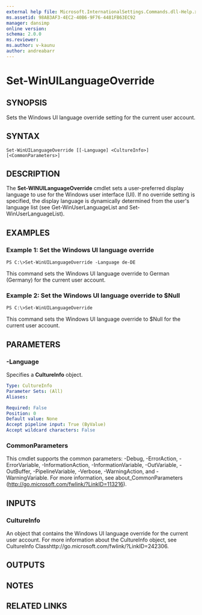 ```yaml
---
external help file: Microsoft.InternationalSettings.Commands.dll-Help.xml
ms.assetid: 98AB3AF3-4EC2-40B6-9F76-4481FB63EC92
manager: dansimp
online version: 
schema: 2.0.0
ms.reviewer:
ms.author: v-kaunu
author: andreabarr
---
```


# Set-WinUILanguageOverride

## SYNOPSIS
Sets the Windows UI language override setting for the current user account.

## SYNTAX

```
Set-WinUILanguageOverride [[-Language] <CultureInfo>] [<CommonParameters>]
```

## DESCRIPTION
The **Set-WINUILanguageOverride** cmdlet sets a user-preferred display language to use for the Windows user interface (UI).
If no override setting is specified, the display language is dynamically determined from the user's language list (see Get-WinUserLanguageList and Set-WinUserLanguageList).

## EXAMPLES

### Example 1: Set the Windows UI language override
```
PS C:\>Set-WinUILanguageOverride -Language de-DE
```

This command sets the Windows UI language override to German (Germany) for the current user account.

### Example 2: Set the Windows UI language override to $Null
```
PS C:\>Set-WinUILanguageOverride
```

This command sets the Windows UI language override to $Null for the current user account.

## PARAMETERS

### -Language
Specifies a **CultureInfo** object.

```yaml
Type: CultureInfo
Parameter Sets: (All)
Aliases: 

Required: False
Position: 0
Default value: None
Accept pipeline input: True (ByValue)
Accept wildcard characters: False
```

### CommonParameters
This cmdlet supports the common parameters: -Debug, -ErrorAction, -ErrorVariable, -InformationAction, -InformationVariable, -OutVariable, -OutBuffer, -PipelineVariable, -Verbose, -WarningAction, and -WarningVariable. For more information, see about_CommonParameters (http://go.microsoft.com/fwlink/?LinkID=113216).

## INPUTS

### CultureInfo
An object that contains the Windows UI language override for the current user account.
For more information about the CultureInfo object, see CultureInfo Classhttp://go.microsoft.com/fwlink/?LinkID=242306.

## OUTPUTS

## NOTES

## RELATED LINKS

